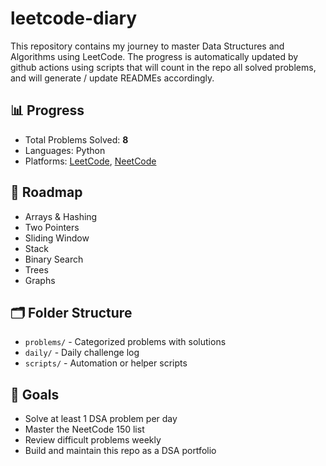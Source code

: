 # leetcode-diary

This repository contains my journey to master Data Structures and Algorithms using LeetCode.
The progress is automatically updated by github actions using scripts that will count in the repo all solved problems,
and will generate / update READMEs accordingly.

## 📊 Progress

- Total Problems Solved: **8**
- Languages: Python
- Platforms: [LeetCode](https://leetcode.com/), [NeetCode](https://neetcode.io/)

## 🧭 Roadmap

- Arrays & Hashing
- Two Pointers
- Sliding Window
- Stack
- Binary Search
- Trees
- Graphs

## 🗂️ Folder Structure

- `problems/` - Categorized problems with solutions
- `daily/` - Daily challenge log
- `scripts/` - Automation or helper scripts

## 📌 Goals

- Solve at least 1 DSA problem per day
- Master the NeetCode 150 list
- Review difficult problems weekly
- Build and maintain this repo as a DSA portfolio

